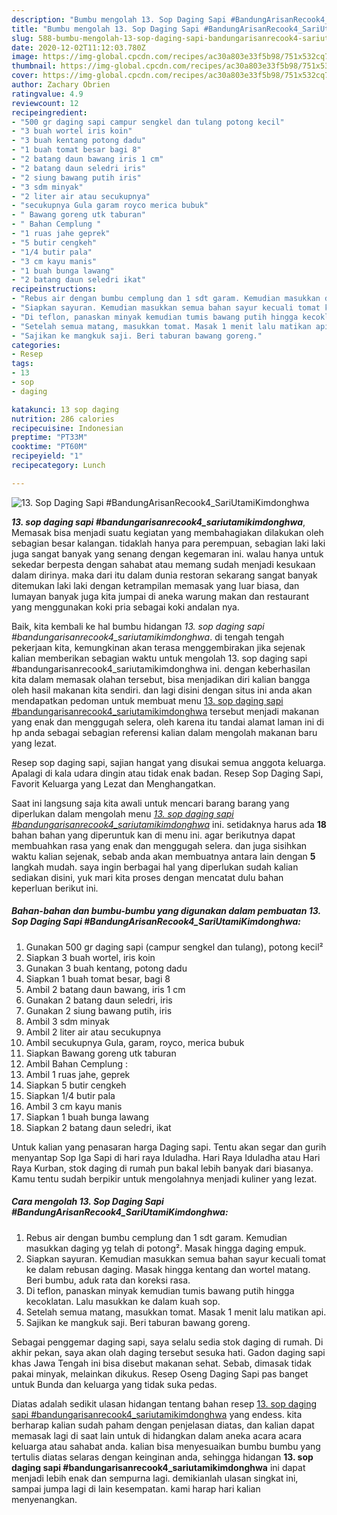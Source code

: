 ```yaml
---
description: "Bumbu mengolah 13. Sop Daging Sapi #BandungArisanRecook4_SariUtamiKimdonghwa Lezat"
title: "Bumbu mengolah 13. Sop Daging Sapi #BandungArisanRecook4_SariUtamiKimdonghwa Lezat"
slug: 588-bumbu-mengolah-13-sop-daging-sapi-bandungarisanrecook4-sariutamikimdonghwa-lezat
date: 2020-12-02T11:12:03.780Z
image: https://img-global.cpcdn.com/recipes/ac30a803e33f5b98/751x532cq70/13-sop-daging-sapi-bandungarisanrecook4_sariutamikimdonghwa-foto-resep-utama.jpg
thumbnail: https://img-global.cpcdn.com/recipes/ac30a803e33f5b98/751x532cq70/13-sop-daging-sapi-bandungarisanrecook4_sariutamikimdonghwa-foto-resep-utama.jpg
cover: https://img-global.cpcdn.com/recipes/ac30a803e33f5b98/751x532cq70/13-sop-daging-sapi-bandungarisanrecook4_sariutamikimdonghwa-foto-resep-utama.jpg
author: Zachary Obrien
ratingvalue: 4.9
reviewcount: 12
recipeingredient:
- "500 gr daging sapi campur sengkel dan tulang potong kecil"
- "3 buah wortel iris koin"
- "3 buah kentang potong dadu"
- "1 buah tomat besar bagi 8"
- "2 batang daun bawang iris 1 cm"
- "2 batang daun seledri iris"
- "2 siung bawang putih iris"
- "3 sdm minyak"
- "2 liter air atau secukupnya"
- "secukupnya Gula garam royco merica bubuk"
- " Bawang goreng utk taburan"
- " Bahan Cemplung "
- "1 ruas jahe geprek"
- "5 butir cengkeh"
- "1/4 butir pala"
- "3 cm kayu manis"
- "1 buah bunga lawang"
- "2 batang daun seledri ikat"
recipeinstructions:
- "Rebus air dengan bumbu cemplung dan 1 sdt garam. Kemudian masukkan daging yg telah di potong². Masak hingga daging empuk."
- "Siapkan sayuran. Kemudian masukkan semua bahan sayur kecuali tomat ke dalam rebusan daging. Masak hingga kentang dan wortel matang. Beri bumbu, aduk rata dan koreksi rasa."
- "Di teflon, panaskan minyak kemudian tumis bawang putih hingga kecoklatan. Lalu masukkan ke dalam kuah sop."
- "Setelah semua matang, masukkan tomat. Masak 1 menit lalu matikan api."
- "Sajikan ke mangkuk saji. Beri taburan bawang goreng."
categories:
- Resep
tags:
- 13
- sop
- daging

katakunci: 13 sop daging 
nutrition: 286 calories
recipecuisine: Indonesian
preptime: "PT33M"
cooktime: "PT60M"
recipeyield: "1"
recipecategory: Lunch

---
```



![13. Sop Daging Sapi #BandungArisanRecook4_SariUtamiKimdonghwa](https://img-global.cpcdn.com/recipes/ac30a803e33f5b98/751x532cq70/13-sop-daging-sapi-bandungarisanrecook4_sariutamikimdonghwa-foto-resep-utama.jpg)

<b><i>13. sop daging sapi #bandungarisanrecook4_sariutamikimdonghwa</i></b>, Memasak bisa menjadi suatu kegiatan yang membahagiakan dilakukan oleh sebagian besar kalangan. tidaklah hanya para perempuan, sebagian laki laki juga sangat banyak yang senang dengan kegemaran ini. walau hanya untuk sekedar berpesta dengan sahabat atau memang sudah menjadi kesukaan dalam dirinya. maka dari itu dalam dunia restoran sekarang sangat banyak ditemukan laki laki dengan ketrampilan memasak yang luar biasa, dan lumayan banyak juga kita jumpai di aneka warung makan dan restaurant yang menggunakan koki pria sebagai koki andalan nya.

Baik, kita kembali ke hal bumbu hidangan <i>13. sop daging sapi #bandungarisanrecook4_sariutamikimdonghwa</i>. di tengah tengah pekerjaan kita, kemungkinan akan terasa menggembirakan jika sejenak kalian memberikan sebagian waktu untuk mengolah 13. sop daging sapi #bandungarisanrecook4_sariutamikimdonghwa ini. dengan keberhasilan kita dalam memasak olahan tersebut, bisa menjadikan diri kalian bangga oleh hasil makanan kita sendiri. dan lagi disini dengan situs ini anda akan mendapatkan pedoman untuk membuat menu <u>13. sop daging sapi #bandungarisanrecook4_sariutamikimdonghwa</u> tersebut menjadi makanan yang enak dan menggugah selera, oleh karena itu tandai alamat laman ini di hp anda sebagai sebagian referensi kalian dalam mengolah makanan baru yang lezat.

Resep sop daging sapi, sajian hangat yang disukai semua anggota keluarga. Apalagi di kala udara dingin atau tidak enak badan. Resep Sop Daging Sapi, Favorit Keluarga yang Lezat dan Menghangatkan.


Saat ini langsung saja kita awali untuk mencari barang barang yang diperlukan dalam mengolah menu <u><i>13. sop daging sapi #bandungarisanrecook4_sariutamikimdonghwa</i></u> ini. setidaknya harus ada <b>18</b> bahan bahan yang diperuntuk kan di menu ini. agar berikutnya dapat membuahkan rasa yang enak dan menggugah selera. dan juga sisihkan waktu kalian sejenak, sebab anda akan membuatnya antara lain dengan <b>5</b> langkah mudah. saya ingin berbagai hal yang diperlukan sudah kalian sediakan disini, yuk mari kita proses dengan mencatat dulu bahan keperluan berikut ini.

<!--inarticleads1-->

##### Bahan-bahan dan bumbu-bumbu yang digunakan dalam pembuatan 13. Sop Daging Sapi #BandungArisanRecook4_SariUtamiKimdonghwa:

1. Gunakan 500 gr daging sapi (campur sengkel dan tulang), potong kecil²
1. Siapkan 3 buah wortel, iris koin
1. Gunakan 3 buah kentang, potong dadu
1. Siapkan 1 buah tomat besar, bagi 8
1. Ambil 2 batang daun bawang, iris 1 cm
1. Gunakan 2 batang daun seledri, iris
1. Gunakan 2 siung bawang putih, iris
1. Ambil 3 sdm minyak
1. Ambil 2 liter air atau secukupnya
1. Ambil secukupnya Gula, garam, royco, merica bubuk
1. Siapkan  Bawang goreng utk taburan
1. Ambil  Bahan Cemplung :
1. Ambil 1 ruas jahe, geprek
1. Siapkan 5 butir cengkeh
1. Siapkan 1/4 butir pala
1. Ambil 3 cm kayu manis
1. Siapkan 1 buah bunga lawang
1. Siapkan 2 batang daun seledri, ikat


Untuk kalian yang penasaran harga Daging sapi. Tentu akan segar dan gurih menyantap Sop Iga Sapi di hari raya Iduladha. Hari Raya Iduladha atau Hari Raya Kurban, stok daging di rumah pun bakal lebih banyak dari biasanya. Kamu tentu sudah berpikir untuk mengolahnya menjadi kuliner yang lezat. 

<!--inarticleads2-->

##### Cara mengolah 13. Sop Daging Sapi #BandungArisanRecook4_SariUtamiKimdonghwa:

1. Rebus air dengan bumbu cemplung dan 1 sdt garam. Kemudian masukkan daging yg telah di potong². Masak hingga daging empuk.
1. Siapkan sayuran. Kemudian masukkan semua bahan sayur kecuali tomat ke dalam rebusan daging. Masak hingga kentang dan wortel matang. Beri bumbu, aduk rata dan koreksi rasa.
1. Di teflon, panaskan minyak kemudian tumis bawang putih hingga kecoklatan. Lalu masukkan ke dalam kuah sop.
1. Setelah semua matang, masukkan tomat. Masak 1 menit lalu matikan api.
1. Sajikan ke mangkuk saji. Beri taburan bawang goreng.


Sebagai penggemar daging sapi, saya selalu sedia stok daging di rumah. Di akhir pekan, saya akan olah daging tersebut sesuka hati. Gadon daging sapi khas Jawa Tengah ini bisa disebut makanan sehat. Sebab, dimasak tidak pakai minyak, melainkan dikukus. Resep Oseng Daging Sapi pas banget untuk Bunda dan keluarga yang tidak suka pedas. 

Diatas adalah sedikit ulasan hidangan tentang bahan resep <u>13. sop daging sapi #bandungarisanrecook4_sariutamikimdonghwa</u> yang endess. kita berharap kalian sudah paham dengan penjelasan diatas, dan kalian dapat memasak lagi di saat lain untuk di hidangkan dalam aneka acara acara keluarga atau sahabat anda. kalian bisa menyesuaikan bumbu bumbu yang tertulis diatas selaras dengan keinginan anda, sehingga hidangan <b>13. sop daging sapi #bandungarisanrecook4_sariutamikimdonghwa</b> ini dapat menjadi lebih enak dan sempurna lagi. demikianlah ulasan singkat ini, sampai jumpa lagi di lain kesempatan. kami harap hari kalian menyenangkan.

